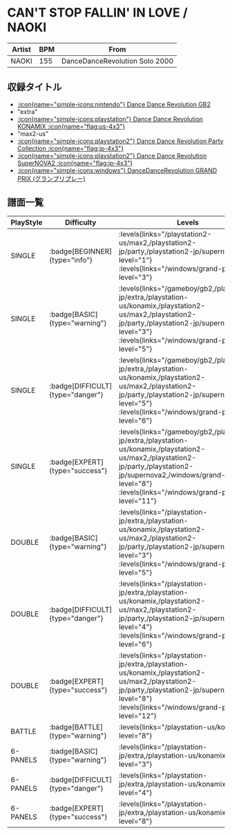 # CAN'T STOP FALLIN' IN LOVE / NAOKI

|Artist|BPM|From|
|------|---|----|
|NAOKI|155|DanceDanceRevolution Solo 2000|

## 収録タイトル

- [:icon{name="simple-icons:nintendo"} Dance Dance Revolution GB2](/gameboy/gb2)
- "extra"
- [:icon{name="simple-icons:playstation"} Dance Dance Revolution KONAMIX :icon{name="flag:us-4x3"}](/playstation-us/konamix)
- "max2-us"
- [:icon{name="simple-icons:playstation2"} Dance Dance Revolution Party Collection :icon{name="flag:jp-4x3"}](/playstation2-jp/party)
- [:icon{name="simple-icons:playstation2"} Dance Dance Revolution SuperNOVA2 :icon{name="flag:jp-4x3"}](/playstation2-jp/supernova2)
- [:icon{name="simple-icons:windows"} DanceDanceRevolution GRAND PRIX (グランプリプレー)](/windows/grand-prix)

## 譜面一覧

|PlayStyle|Difficulty|Levels|Notes|Movie|
|---------|----------|------|-----|-----|
|SINGLE| :badge[BEGINNER]{type="info"}| :levels{links="/playstation2-us/max2,/playstation2-jp/party,/playstation2-jp/supernova2" level="1"} :levels{links="/windows/grand-prix" level="3"}|93/0||
|SINGLE| :badge[BASIC]{type="warning"}| :levels{links="/gameboy/gb2,/playstation-jp/extra,/playstation-us/konamix,/playstation2-us/max2,/playstation2-jp/party,/playstation2-jp/supernova2" level="3"} :levels{links="/windows/grand-prix" level="5"}|160/0||
|SINGLE| :badge[DIFFICULT]{type="danger"}| :levels{links="/gameboy/gb2,/playstation-jp/extra,/playstation-us/konamix,/playstation2-us/max2,/playstation2-jp/party,/playstation2-jp/supernova2" level="5"} :levels{links="/windows/grand-prix" level="6"}|235/0||
|SINGLE| :badge[EXPERT]{type="success"}| :levels{links="/gameboy/gb2,/playstation-jp/extra,/playstation-us/konamix,/playstation2-us/max2,/playstation2-jp/party,/playstation2-jp/supernova2,/windows/grand-prix" level="8"} :levels{links="/windows/grand-prix" level="11"}|328/0||
|DOUBLE| :badge[BASIC]{type="warning"}| :levels{links="/playstation-jp/extra,/playstation-us/konamix,/playstation2-us/max2,/playstation2-jp/party,/playstation2-jp/supernova2" level="3"} :levels{links="/windows/grand-prix" level="5"}|182/0||
|DOUBLE| :badge[DIFFICULT]{type="danger"}| :levels{links="/playstation-jp/extra,/playstation-us/konamix,/playstation2-us/max2,/playstation2-jp/party,/playstation2-jp/supernova2" level="4"} :levels{links="/windows/grand-prix" level="6"}|224/0||
|DOUBLE| :badge[EXPERT]{type="success"}| :levels{links="/playstation-jp/extra,/playstation-us/konamix,/playstation2-us/max2,/playstation2-jp/party,/playstation2-jp/supernova2" level="8"} :levels{links="/windows/grand-prix" level="12"}|299/0||
|BATTLE| :badge[BATTLE]{type="warning"}| :levels{links="/playstation-us/konamix" level="8"}|||
|6-PANELS| :badge[BASIC]{type="warning"}| :levels{links="/playstation-jp/extra,/playstation-us/konamix" level="3"}|160/0||
|6-PANELS| :badge[DIFFICULT]{type="danger"}| :levels{links="/playstation-jp/extra,/playstation-us/konamix" level="4"}|235/0||
|6-PANELS| :badge[EXPERT]{type="success"}| :levels{links="/playstation-jp/extra,/playstation-us/konamix" level="8"}|328/0||
